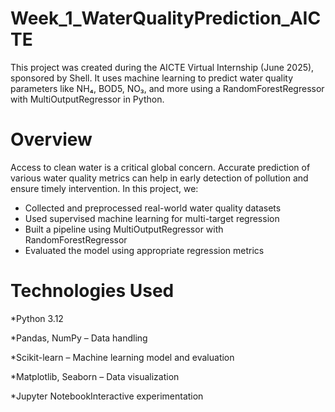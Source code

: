 # Week_1_WaterQualityPrediction_AICTE
This project was created during the AICTE Virtual Internship (June 2025), sponsored by Shell. It uses machine learning to predict water quality parameters like NH₄, BOD5, NO₃, and more using a RandomForestRegressor with MultiOutputRegressor in Python.
# Overview
Access to clean water is a critical global concern. Accurate prediction of various water quality metrics can help in early detection of pollution and ensure timely intervention.
In this project, we:
* Collected and preprocessed real-world water quality datasets
* Used supervised machine learning for multi-target regression
* Built a pipeline using MultiOutputRegressor with RandomForestRegressor
* Evaluated the model using appropriate regression metrics
# Technologies Used
*Python 3.12

*Pandas, NumPy – Data handling

*Scikit-learn – Machine learning model and evaluation

*Matplotlib, Seaborn – Data visualization

*Jupyter NotebookInteractive experimentation
